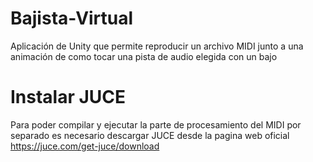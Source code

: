 # Bajista-Virtual
Aplicación de Unity que permite reproducir un archivo MIDI junto a una animación de como tocar una pista de audio elegida con un bajo

 # Instalar JUCE
 Para poder compilar y ejecutar la parte de procesamiento del MIDI por separado es necesario descargar JUCE desde la pagina web oficial
https://juce.com/get-juce/download
